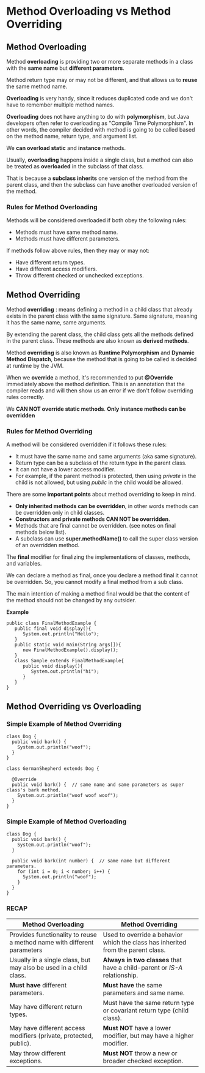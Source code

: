 # Method Overloading vs Method Overriding

## Method Overloading
Method **overloading** is providing two or more separate methods in a class with the **same name** but **different parameters**.

Method return type may or may not be different, and that allows us to **reuse** the same method name.

**Overloading** is very handy, since it reduces duplicated code and we don't have to remember multiple method names.

**Overloading** does not have anything to do with **polymorphism**, but Java developers often
refer to overloading as "Compile Time Polymorphism".
In other words, the compiler decided with method is going to be called based on the method name, return type, and argument list.

We **can overload static** and **instance** methods.

Usually, **overloading** happens inside a single class,
but a method can also be treated as **overloaded** in the subclass of that class.

That is because a **subclass inherits** one version of the method from the parent class,
and then the subclass can have another overloaded version of the method.

### Rules for Method Overloading
Methods will be considered overloaded if both obey the following rules:
- Methods must have same method name.
- Methods must have different parameters.

If methods follow above rules, then they may or may not:
- Have different return types.
- Have different access modifiers.
- Throw different checked or unchecked exceptions.


## Method Overriding

Method **overriding**
: means defining a method in a child class that already exists in the parent class with the same signature.
Same signature, meaning it has the same name, same arguments.

By extending the parent class, the child class gets all the methods defined in the parent class.
These methods are also known as **derived methods**.

Method **overriding** is also known as **Runtime Polymorphism** and **Dynamic Method Dispatch**,
because the method that is going to be called is decided at runtime by the JVM.

When we **override** a method, it's recommended to put **@Override** immediately above the method definition.
This is an annotation that the compiler reads and will then show us an error if we don't follow overriding rules correctly.

We **CAN NOT override static methods**.  **Only instance methods can be overridden**

### Rules for Method Overriding
A method will be considered overridden if it follows these rules:
- It must have the same name and same arguments (aka same signature).
- Return type can be a subclass of the return type in the parent class.
- It can not have a lower access modifier.
- For example, if the parent method is protected, then using *private* in the child is not allowed, but using *public* in the child would be allowed.


There are some **important points** about method overriding to keep in mind.
- **Only inherited methods can be overridden**, in other words methods can be overridden only in child classes.
- **Constructors and private methods CAN NOT be overridden**.
- Methods that are final cannot be overridden. (see notes on final methods below list).
- A subclass can use **super.methodName()** to call the super class version of an overridden method.

The **final** modifier for finalizing the implementations of classes, methods, and variables.

We can declare a method as final, once you declare a method final it cannot be overridden.
So, you cannot modify a final method from a sub class.

The main intention of making a method final would be that the content of the method should not be changed by any outsider.

**Example**
```
public class FinalMethodExample {
   public final void display(){
      System.out.println("Hello");
   }
   public static void main(String args[]){
      new FinalMethodExample().display();
   }
   class Sample extends FinalMethodExample{
      public void display(){
         System.out.println("hi");
      }
   }
}
```

## Method Overriding vs Overloading
### Simple Example of Method Overriding
```
class Dog {
  public void bark() {
    System.out.println("woof");
  }
}

class GermanShepherd extends Dog {

  @Override
  public void bark() {  // same name and same parameters as super class's bark method.
    System.out.println("woof woof woof");
  }
}
```

### Simple Example of Method Overloading
```
class Dog {
  public void bark() {
    System.out.println("woof");
  }

  public void bark(int number) {  // same name but different parameters.
    for (int i = 0; i < number; i++) {
      System.out.println("woof");
    }
  }
}
```

### RECAP
| **Method Overloading**             |  **Method Overriding**                   |
| ---------------------------------- | ---------------------------------------- |
| Provides functionality to reuse a method name with different parameters | Used to override a behavior which the class has inherited from the parent class. |
| Usually in a single class, but may also be used in a child class. | **Always in two classes** that have a child-parent or *IS-A* relationship. |
| **Must have** different parameters. | **Must have** the same parameters and same name. |
| May have different return types. | Must have the same return type or covariant return type (child class). |
| May have different access modifiers (private, protected, public). | **Must NOT** have a lower modifier, but may have a higher modifier. |
| May throw different exceptions. | **Must NOT** throw a new or broader checked exception. |
